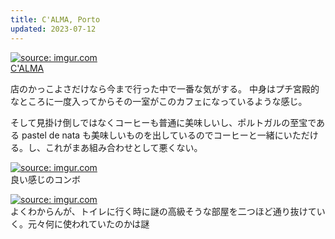 ```yaml
---
title: C'ALMA, Porto
updated: 2023-07-12
---
```


<a href="https://imgur.com/51DQtcp"><img src="https://i.imgur.com/51DQtcp.jpg" title="source: imgur.com" /></a>  
[C'ALMA](https://www.instagram.com/calma_coffee_room/)

店のかっこよさだけなら今まで行った中で一番な気がする。
中身はプチ宮殿的なところに一度入ってからその一室がこのカフェになっているような感じ。

そして見掛け倒しではなくコーヒーも普通に美味しいし、ポルトガルの至宝である pastel de nata も美味しいものを出しているのでコーヒーと一緒にいただける。し、これがまあ組み合わせとして悪くない。

<a href="https://imgur.com/hB5CBML"><img src="https://i.imgur.com/hB5CBML.jpg" title="source: imgur.com" /></a>  
良い感じのコンボ


<a href="https://imgur.com/mtCxFqj"><img src="https://i.imgur.com/mtCxFqj.jpg" title="source: imgur.com" /></a>  
よくわからんが、トイレに行く時に謎の高級そうな部屋を二つほど通り抜けていく。元々何に使われていたのかは謎
